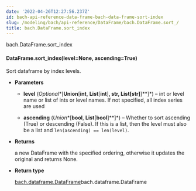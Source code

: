 ```yaml
---
date: '2022-04-26T12:27:56.237Z'
id: bach-api-reference-data-frame-bach-data-frame-sort-index
slug: /modeling/bach/api-reference/DataFrame/bach.DataFrame.sort_/
title: bach.DataFrame.sort_index
---
```


bach.DataFrame.sort_index


#### DataFrame.sort_index(level=None, ascending=True)
Sort dataframe by index levels.


* **Parameters**

    
    * **level** (*Optional**[**Union**[**int**, **List**[**int**]**, **str**, **List**[**str**]**]**]*) – int or level name or list of ints or level names.
    If not specified, all index series are used


    * **ascending** (*Union**[**bool**, **List**[**bool**]**]*) – Whether to sort ascending (True) or descending (False). If this is a list, then the
    level must also be a list and `len(ascending) == len(level)`.



* **Returns**

    a new DataFrame with the specified ordering,
    otherwise it updates the original and returns None.



* **Return type**

    [bach.dataframe.DataFrame](#bach.DataFrame)bach.dataframe.DataFrame


<!-- !! processed by numpydoc !! -->

